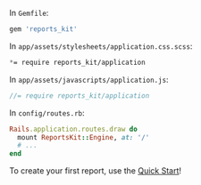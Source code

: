 In `Gemfile`:

```ruby
gem 'reports_kit'
```

In `app/assets/stylesheets/application.css.scss`:

```scss
*= require reports_kit/application
```

In `app/assets/javascripts/application.js`:

```js
//= require reports_kit/application
```

In `config/routes.rb`:

```ruby
Rails.application.routes.draw do
  mount ReportsKit::Engine, at: '/'
  # ...
end
```

To create your first report, use the [Quick Start](/categories/getting_started/subcategories/quick_start)!
